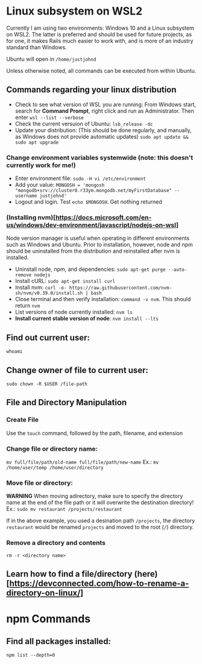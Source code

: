 # Linux subsystem on WSL2
Currently I am using two environments: Windows 10 and a Linux subsystem on WSL2. The latter is preferred and should be used for future projects, as for one, it makes Rails much easier to work with, and is more of an industry standard than Windows.

Ubuntu will open in `/home/justjohnd`

Unless otherwise noted, all commands can be executed from within Ubuntu.

## Commands regarding your linux distribution
- Check to see what version of WSL you are running: From Windows start, search for **Command Prompt**, right click and run as Administrator. Then enter `wsl --list --verbose`
- Check the current versuion of Ubuntu: `lsb_release -dc`
- Update your distribution: (This should be done regularly, and manually, as Windows does not provide automatic updates) `sudo apt update && sudo apt upgrade`

### Change environment variables systemwide (note: this doesn't currently work for me!)
- Enter environment file: `sudo -H vi /etc/environment`
- Add your value: `MONGOSH = 'mongosh "mongodb+srv://cluster0.r33ym.mongodb.net/myFirstDatabase" --username justjohnd'`
- Logout and login. Test `echo $MONGOSH`. Get nothing returned


### (Installing nvm)[https://docs.microsoft.com/en-us/windows/dev-environment/javascript/nodejs-on-wsl]
Node version manager is useful when operating in different environments such as Windows and Ubuntu. Prior to installation, however, node and npm should be uninstalled from the distribution and reinstalled after nvm is installed.
- Uninstall node, npm, and dependencies: `sudo apt-get purge --auto-remove nodejs`
- Install cURL: `sudo apt-get install curl`
- Install nvm: `curl -o- https://raw.githubusercontent.com/nvm-sh/nvm/v0.39.0/install.sh | bash`
- Close terminal and then verify installation: `command -v nvm`. This should return `nvm`
- List versions of node currently installed: `nvm ls`
- **Install current stable version of node**: `nvm install --lts`

## Find out current user:
`whoami`

## Change owner of file to current user:
`sudo chown -R $USER /file-path`

## File and Directory Manipulation
### Create File
Use the `touch` command, followed by the path, filename, and extension

### Change file or directory name:
`mv full/file/path/old-name full/file/path/new-name`
Ex.: `mv /home/user/temp /home/user/directory`

### Move file or directory:
**WARNING** When moving adirectory, make sure to specify the directory name at the end of the file path or it will overwrite the destination directory!
Ex.: `sudo mv restaurant /projects/restaurant`

If in the above example, you used a desination path `/projects`, the directory `restaurant` would be renamed `projects` and moved to the root (`/`) directory.

### Remove a directory and contents
`rm -r <directory name>`

## Learn how to find a file/directory (here)[https://devconnected.com/how-to-rename-a-directory-on-linux/]

# npm Commands
## Find all packages installed:
`npm list --depth=0`



